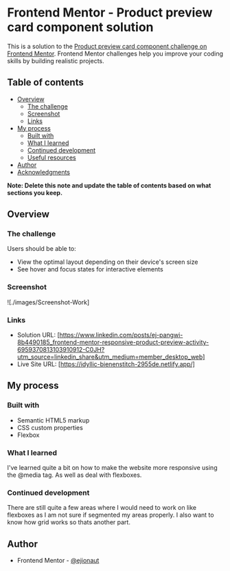 # Frontend Mentor - Product preview card component solution

This is a solution to the [Product preview card component challenge on Frontend Mentor](https://www.frontendmentor.io/challenges/product-preview-card-component-GO7UmttRfa). Frontend Mentor challenges help you improve your coding skills by building realistic projects. 

## Table of contents

- [Overview](#overview)
  - [The challenge](#the-challenge)
  - [Screenshot](#screenshot)
  - [Links](#links)
- [My process](#my-process)
  - [Built with](#built-with)
  - [What I learned](#what-i-learned)
  - [Continued development](#continued-development)
  - [Useful resources](#useful-resources)
- [Author](#author)
- [Acknowledgments](#acknowledgments)

**Note: Delete this note and update the table of contents based on what sections you keep.**

## Overview

### The challenge

Users should be able to:

- View the optimal layout depending on their device's screen size
- See hover and focus states for interactive elements

### Screenshot

![./images/Screenshot-Work]

### Links

- Solution URL: [https://www.linkedin.com/posts/ej-pangwi-8b4490185_frontend-mentor-responsive-product-preview-activity-6959370813103910912-C0JH?utm_source=linkedin_share&utm_medium=member_desktop_web]
- Live Site URL: [https://idyllic-bienenstitch-2955de.netlify.app/]

## My process

### Built with

- Semantic HTML5 markup
- CSS custom properties
- Flexbox

### What I learned

I've learned quite a bit on how to make the website more responsive using the @media tag. As well as deal with flexboxes.

### Continued development

There are still quite a few areas where I would need to work on like flexboxes as I am not sure if segmented my areas properly. I also want to know how grid works so thats another part.

## Author

- Frontend Mentor - [@ejionaut](https://www.frontendmentor.io/profile/ejionaut)
